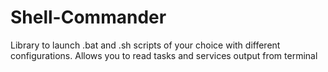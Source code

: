 # Shell-Commander
Library to launch .bat and .sh scripts of your choice with different configurations. Allows you to read tasks and services output from terminal
